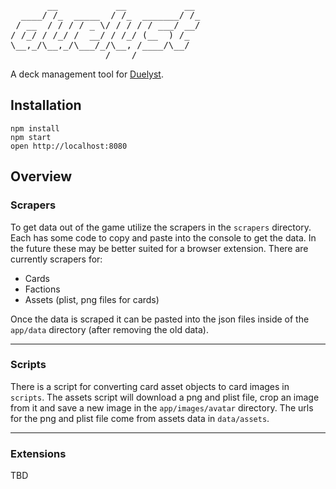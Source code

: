 <pre>
       __           __           __
  ____/ /_  _____  / /_  _______/ /_
 / __  / / / / _ \/ / / / / ___/ __/
/ /_/ / /_/ /  __/ / /_/ (__  ) /_
\__,_/\__,_/\___/_/\__, /____/\__/
                  /____/
</pre>

A deck management tool for [Duelyst](http://www.duelyst.com).


## Installation

```
npm install
npm start
open http://localhost:8080
```


## Overview

### Scrapers

To get data out of the game utilize the scrapers in the `scrapers` directory.
Each has some code to copy and paste into the console to get the data. In the
future these may be better suited for a browser extension. There are
currently scrapers for:

* Cards
* Factions
* Assets (plist, png files for cards)

Once the data is scraped it can be pasted into the json files inside of the
`app/data` directory (after removing the old data).

----

### Scripts

There is a script for converting card asset objects to card images in
`scripts`. The assets script will download a png and plist file, crop an
image from it and save a new image in the `app/images/avatar` directory. The
urls for the png and plist file come from assets data in `data/assets`.

----

### Extensions

TBD
